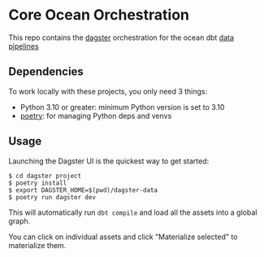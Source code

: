 # Core Ocean Orchestration

This repo contains the [dagster](https://dagster.io) orchestration for the ocean dbt [data pipelines](https://github.com/tiki/core-ocean-pipelines)

## Dependencies

To work locally with these projects, you only need 3 things:

- Python 3.10 or greater: minimum Python version is set to 3.10
- [poetry](https://python-poetry.org/docs/#installation): for managing Python deps and venvs

## Usage

Launching the Dagster UI is the quickest way to get started:

```
$ cd dagster project
$ poetry install
$ export DAGSTER_HOME=$(pwd)/dagster-data
$ poetry run dagster dev
```

This will automatically run `dbt compile` and load all the assets into a global graph.

You can click on individual assets and click "Materialize selected" to materialize them.
